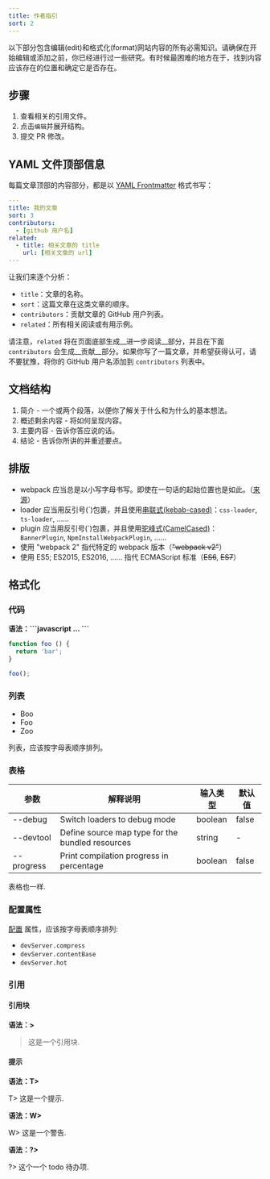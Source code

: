 ```yaml
---
title: 作者指引
sort: 2
---
```


以下部分包含编辑(edit)和格式化(format)网站内容的所有必需知识。请确保在开始编辑或添加之前，你已经进行过一些研究。有时候最困难的地方在于，找到内容应该存在的位置和确定它是否存在。


## 步骤

1. 查看相关的引用文件。
2. 点击`编辑`并展开结构。
3. 提交 PR 修改。


## YAML 文件顶部信息

每篇文章顶部的内容部分，都是以 [YAML Frontmatter](https://jekyllrb.com/docs/frontmatter/) 格式书写：

``` yaml
---
title: 我的文章
sort: 3
contributors:
  - [github 用户名]
related:
  - title: 相关文章的 title
    url: [相关文章的 url]
---
```

让我们来逐个分析：

- `title`：文章的名称。
- `sort`：这篇文章在这类文章的顺序。
- `contributors`：贡献文章的 GitHub 用户列表。
- `related`：所有相关阅读或有用示例。

请注意，`related` 将在页面底部生成__进一步阅读__部分，并且在下面 `contributors` 会生成__贡献__部分。如果你写了一篇文章，并希望获得认可，请不要犹豫，将你的 GitHub 用户名添加到 `contributors` 列表中。


## 文档结构

1. 简介 - 一个或两个段落，以便你了解关于什么和为什么的基本想法。
2. 概述剩余内容 - 将如何呈现内容。
3. 主要内容 - 告诉你答应说的话。
4. 结论 - 告诉你所讲的并重述要点。


## 排版

- webpack 应当总是以小写字母书写。即使在一句话的起始位置也是如此。（[来源](https://github.com/webpack/media#name)）
- loader 应当用反引号(\`)包裹，并且使用[串联式(kebab-cased)](https://en.wikipedia.org/w/index.php?title=Kebab_case)：`css-loader`, `ts-loader`, ……
- plugin 应当用反引号(\`)包裹，并且使用[驼峰式(CamelCased)](https://en.wikipedia.org/w/index.php?title=Camel_case)：`BannerPlugin`, `NpmInstallWebpackPlugin`, ……
- 使用 "webpack 2" 指代特定的 webpack 版本（~~"webpack v2"~~）
- 使用 ES5; ES2015, ES2016, …… 指代 ECMAScript 标准（~~ES6~~, ~~ES7~~）


## 格式化

### 代码

__语法：\`\`\`javascript … \`\`\`__

```javascript
function foo () {
  return 'bar';
}

foo();
```

### 列表

- Boo
- Foo
- Zoo

列表，应该按字母表顺序排列。

### 表格

参数   | 解释说明                                      | 输入类型 | 默认值
----------- | ------------------------------------------------ | ---------- |--------------
--debug     | Switch loaders to debug mode                     | boolean    | false
--devtool   | Define source map type for the bundled resources | string     | -
--progress  | Print compilation progress in percentage         | boolean    | false

表格也一样.

### 配置属性

[配置](/configuration) 属性，应该按字母表顺序排列:

- `devServer.compress`
- `devServer.contentBase`
- `devServer.hot`

### 引用

#### 引用块

**语法：\>**

> 这是一个引用块.

#### 提示

**语法：T\>**

T> 这是一个提示.

**语法：W\>**

W> 这是一个警告.

**语法：?\>**

?> 这个一个 todo 待办项.
